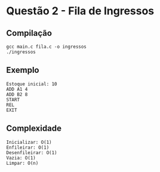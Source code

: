 
# Questão 2 - Fila de Ingressos

## Compilação
```
gcc main.c fila.c -o ingressos
./ingressos
```

## Exemplo
```
Estoque inicial: 10
ADD A1 4
ADD B2 8
START
REL
EXIT
```

## Complexidade
````
Inicializar: O(1)
Enfileirar: O(1)
Desenfileirar: O(1)
Vazia: O(1)
Limpar: O(n)
````
